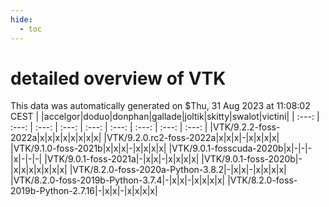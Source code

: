 ```yaml
---
hide:
  - toc
---
```


detailed overview of VTK
========================


This data was automatically generated on $Thu, 31 Aug 2023 at 11:08:02 CEST
| |accelgor|doduo|donphan|gallade|joltik|skitty|swalot|victini|
| :---: | :---: | :---: | :---: | :---: | :---: | :---: | :---: | :---: |
|VTK/9.2.2-foss-2022a|x|x|x|x|x|x|x|x|
|VTK/9.2.0.rc2-foss-2022a|x|x|x|-|x|x|x|x|
|VTK/9.1.0-foss-2021b|x|x|x|-|x|x|x|x|
|VTK/9.0.1-fosscuda-2020b|x|-|-|-|x|-|-|-|
|VTK/9.0.1-foss-2021a|-|x|x|-|x|x|x|x|
|VTK/9.0.1-foss-2020b|-|x|x|x|x|x|x|x|
|VTK/8.2.0-foss-2020a-Python-3.8.2|-|x|x|-|x|x|x|x|
|VTK/8.2.0-foss-2019b-Python-3.7.4|-|x|x|-|x|x|x|x|
|VTK/8.2.0-foss-2019b-Python-2.7.16|-|x|x|-|x|x|x|x|
